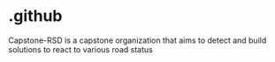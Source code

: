 # .github
Capstone-RSD is a capstone organization that aims to detect and build solutions to react to various road status
